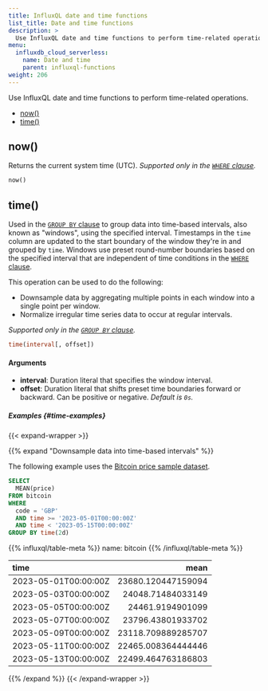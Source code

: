 ```yaml
---
title: InfluxQL date and time functions
list_title: Date and time functions
description: >
  Use InfluxQL date and time functions to perform time-related operations.
menu:
  influxdb_cloud_serverless:
    name: Date and time
    parent: influxql-functions
weight: 206
---
```


Use InfluxQL date and time functions to perform time-related operations.

- [now()](#now)
- [time()](#time)
<!-- - [tz()](#tz) -->

## now()

Returns the current system time (UTC).
_Supported only in the [`WHERE` clause](/influxdb/cloud-serverless/reference/influxql/where/)._

```sql
now()
```

## time()

Used in the [`GROUP BY` clause](/influxdb/cloud-serverless/reference/influxql/group-by/)
to group data into time-based intervals, also known as "windows", using the specified interval.
Timestamps in the `time` column are updated to the start boundary of the window
they're in and grouped by `time`.
Windows use preset round-number boundaries based on the specified interval that
are independent of time conditions in the
[`WHERE` clause](/influxdb/cloud-serverless/reference/influxql/where/).

This operation can be used to do the following:

- Downsample data by aggregating multiple points in each window into a single
  point per window.
- Normalize irregular time series data to occur at regular intervals.

_Supported only in the [`GROUP BY` clause](/influxdb/cloud-serverless/reference/influxql/group-by/)._

```sql
time(interval[, offset])
```

#### Arguments

- **interval**: Duration literal that specifies the window interval.
- **offset**: Duration literal that shifts preset time boundaries forward or backward.
  Can be positive or negative. _Default is `0s`._

##### Examples {#time-examples}

{{< expand-wrapper >}}

{{% expand "Downsample data into time-based intervals" %}}

The following example uses the
[Bitcoin price sample dataset](/influxdb/cloud-serverless/reference/sample-data/#bitcoin-price-data).

```sql
SELECT
  MEAN(price)
FROM bitcoin
WHERE
  code = 'GBP'
  AND time >= '2023-05-01T00:00:00Z'
  AND time < '2023-05-15T00:00:00Z'
GROUP BY time(2d)
```

{{% influxql/table-meta %}} 
name: bitcoin
{{% /influxql/table-meta %}} 

| time                 |               mean |
| :------------------- | -----------------: |
| 2023-05-01T00:00:00Z | 23680.120447159094 |
| 2023-05-03T00:00:00Z |  24048.71484033149 |
| 2023-05-05T00:00:00Z |   24461.9194901099 |
| 2023-05-07T00:00:00Z |  23796.43801933702 |
| 2023-05-09T00:00:00Z | 23118.709889285707 |
| 2023-05-11T00:00:00Z | 22465.008364444446 |
| 2023-05-13T00:00:00Z | 22499.464763186803 |

{{% /expand %}}
{{< /expand-wrapper >}}

<!-- ## tz()

Applies a timezone offset to timestamps in query results.
Offsets include any seasonal offset such as Daylight Savings Time (DST) or
British Summer Time (BST).
_Supported only in the [time zone clause](/influxdb/cloud-serverless/reference/influxql/time-and-timezone/#time-zone-clause)._

```sql
tz(time_zone)
```

#### Arguments

- **time_zone**: Timezone string literal to adjust times to.
  Uses timezone names defined in the
  [Internet Assigned Numbers Authority time zone database](https://en.wikipedia.org/wiki/List_of_tz_database_time_zones#List).

#### Examples {#tz-examples}

{{< expand-wrapper >}}

{{% expand "Return the UTC offset for Chicago's time zone" %}}

The following example uses the
[Get started home sensor sample dataset](/influxdb/cloud-serverless/reference/sample-data/#get-started-home-sensor-data).

{{% influxdb/custom-timestamps %}}

```sql
SELECT *
FROM home
WHERE
  room = 'Kitchen'
  AND time >= '2022-01-01T08:00:00Z'
  AND time <= '2022-01-01T12:00:00Z'
tz('America/Chicago')
```

{{% influxql/table-meta %}} 
name: home
{{% /influxql/table-meta %}} 

| time                      |  co |  hum | room    | temp |
| :------------------------ | --: | ---: | :------ | ---: |
| 2022-01-01T02:00:00-06:00 |   0 | 35.9 | Kitchen |   21 |
| 2022-01-01T03:00:00-06:00 |   0 | 36.2 | Kitchen |   23 |
| 2022-01-01T04:00:00-06:00 |   0 | 36.1 | Kitchen | 22.7 |
| 2022-01-01T05:00:00-06:00 |   0 |   36 | Kitchen | 22.4 |
| 2022-01-01T06:00:00-06:00 |   0 |   36 | Kitchen | 22.5 |

{{% /influxdb/custom-timestamps %}}
{{% /expand %}}
{{< /expand-wrapper >}} -->
